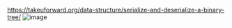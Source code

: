 ​https://takeuforward.org/data-structure/serialize-and-deserialize-a-binary-tree/
![image](https://github.com/Jiyarathore/Leetcode/assets/96529109/f02b5c4b-0402-48fd-b906-75f59ae23727)
